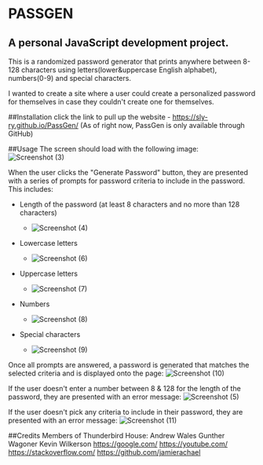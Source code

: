# PASSGEN
## A personal JavaScript development project.

This is a randomized password generator that prints anywhere between 8-128 characters using letters(lower&uppercase English alphabet), numbers(0-9) and special characters.

I wanted to create a site where a user could create a personalized password for themselves in case they couldn't create one for themselves.

##Installation
click the link to pull up the website - https://sly-ry.github.io/PassGen/
(As of right now, PassGen is only available through GitHub)

##Usage
The screen should load with the following image:
![Screenshot (3)](https://user-images.githubusercontent.com/93052960/147857651-b54da18a-d428-498d-9870-a840cc2ddcb7.png)

When the user clicks the "Generate Password" button, they are presented with a series of prompts for password criteria to include in the password.
This includes:
- Length of the password (at least 8 characters and no more than 128 characters)
  - ![Screenshot (4)](https://user-images.githubusercontent.com/93052960/147857895-8bcc1193-20d2-45fc-8985-7490f1723b6b.png)

- Lowercase letters
  - ![Screenshot (6)](https://user-images.githubusercontent.com/93052960/147857933-169da38e-4905-4da5-a757-361a99613ced.png)

- Uppercase letters
  - ![Screenshot (7)](https://user-images.githubusercontent.com/93052960/147857936-96cd91a4-cde7-4747-9ce2-7a5ea6afd86e.png)

- Numbers
  - ![Screenshot (8)](https://user-images.githubusercontent.com/93052960/147857946-8b04c475-858e-4632-b409-8e7bb596e889.png)

- Special characters
  - ![Screenshot (9)](https://user-images.githubusercontent.com/93052960/147857951-b0de7b53-47a3-4fb0-9e34-8adf8309274e.png)

Once all prompts are answered, a password is generated that matches the selected criteria and is displayed onto the page:
![Screenshot (10)](https://user-images.githubusercontent.com/93052960/147857977-c8428a6c-a5d1-4358-823a-2fd16c04a111.png)

If the user doesn't enter a number between 8 & 128 for the length of the password, they are presented with an error message:
![Screenshot (5)](https://user-images.githubusercontent.com/93052960/147857924-fedd7a73-6b57-47c4-8f94-fdc07c89ba36.png)

If the user doesn't pick any criteria to include in their password, they are presented with an error message:
![Screenshot (11)](https://user-images.githubusercontent.com/93052960/147858024-ea04d3e8-0466-4677-95bc-fa5cd4a385b1.png)

##Credits
Members of Thunderbird House:
  Andrew Wales
  Gunther Wagoner
  Kevin Wilkerson
https://google.com/
https://youtube.com/
https://stackoverflow.com/
https://github.com/jamierachael
